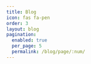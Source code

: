 ```yaml
---
title: Blog
icon: fas fa-pen
order: 3
layout: blog
pagination:
  enabled: true
  per_page: 5
  permalink: /blog/page/:num/
---
```

